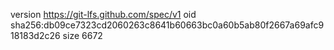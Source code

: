 version https://git-lfs.github.com/spec/v1
oid sha256:db09ce7323cd2060263c8641b60663bc0a60b5ab80f2667a69afc918183d2c26
size 6672
